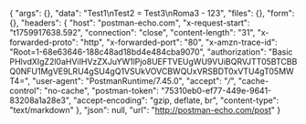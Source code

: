 {
  "args": {},
  "data": "Test1\nTest2 = Test3\nRoma3 - 123",
  "files": {},
  "form": {},
  "headers": {
    "host": "postman-echo.com",
    "x-request-start": "t1759917638.592",
    "connection": "close",
    "content-length": "31",
    "x-forwarded-proto": "http",
    "x-forwarded-port": "80",
    "x-amzn-trace-id": "Root=1-68e63646-188c48ad18bd4e484cba9070",
    "authorization": "Basic PHlvdXIgZ2l0aHViIHVzZXJuYW1lPjo8UEFTVEUgWU9VUiBQRVJTT05BTCBBQ0NFU1MgVE9LRU4gSU4gQ1VSUkVOVCBWQUxVRSBDT0xVTU4gT05MWT4=",
    "user-agent": "PostmanRuntime/7.45.0",
    "accept": "*/*",
    "cache-control": "no-cache",
    "postman-token": "75310eb0-ef77-449e-9641-83208a1a28e3",
    "accept-encoding": "gzip, deflate, br",
    "content-type": "text/markdown"
  },
  "json": null,
  "url": "http://postman-echo.com/post"
}